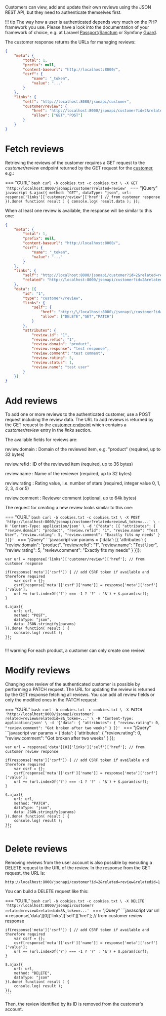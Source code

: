 Customers can view, add and update their own reviews using the JSON REST API, but they need to authenticate themselves first.

!!! tip
    The way how a user is authenticated depends very much on the PHP framework you use. Please have a look into the documentation of your framework of choice, e.g. at Laravel [Passport](https://laravel.com/docs/master/passport)/[Sanctum](https://laravel.com/docs/master/sanctum) or Symfony [Guard](https://symfony.com/doc/current/security/guard_authentication.html).

The customer response returns the URLs for managing reviews:

```json
{
    "meta": {
        "total": 1,
        "prefix": null,
        "content-baseurl": "http://localhost:8000/",
        "csrf": {
            "name": "_token",
            "value": "..."
        }
    },
    "links": {
        "self": "http://localhost:8080/jsonapi/customer",
        "customer/review": {
            "href": "http://localhost:8000/jsonapi/customer?id=2&related=review",
            "allow": ["GET","POST"]
        }
    }
}
```

# Fetch reviews

Retrieving the reviews of the customer requires a GET request to the *customer/review* endpoint returned by the GET request for the [customer](customer.md), e.g.:

=== "CURL"
    ```bash
    curl -b cookies.txt -c cookies.txt \
    -X GET 'http://localhost:8000/jsonapi/customer?related=review'
    ```
=== "jQuery"
    ```javascript
    $.ajax({
        method: "GET",
        dataType: "json",
        url: response['links']['customer/review']['href'] // from customer response
    }).done( function( result ) {
        console.log( result.data );
    });
    ```

When at least one review is available, the response will be similar to this one:

```json
{
    "meta": {
        "total": 1,
        "prefix": null,
        "content-baseurl": "http://localhost:8000/",
        "csrf": {
            "name": "_token",
            "value": "..."
        }
    },
    "links": {
        "self": "http://localhost:8000/jsonapi/customer?id=2&related=review",
        "related": "http://localhost:8000/jsonapi/customer?id=2&related=review"
    },
    "data": [{
        "id": "1",
        "type": "customer\/review",
        "links": {
            "self": {
                "href": "http:\/\/localhost:8000\/jsonapi\/customer?id=2&related=review&relatedid=1",
                "allow": ["DELETE","GET","PATCH"]
            }
        },
        "attributes": {
            "review.id": "1",
            "review.refid": "1",
            "review.domain": "product",
            "review.response": "test response",
            "review.comment": "test comment",
            "review.rating": 5,
            "review.status": 1,
            "review.name": "test user"
        }
    }]
}
```

# Add reviews

To add one or more reviews to the authenticated customer, use a POST request including the review data. The URL to add reviews is returned by the GET request to the [customer endpoint](customer.md) which contains a *customer/review* entry in the *links* section.

The available fields for reviews are:

review.domain
: Domain of the reviewed item, e.g. "product" (required, up to 32 bytes)

review.refid
: ID of the reviewed item (required, up to 36 bytes)

review.name
: Name of the reviewer (required, up to 32 bytes)

review.rating
: Rating value, i.e. number of stars (required, integer value 0, 1, 2, 3, 4 or 5)

review.comment
: Reviewer comment (optional, up to 64k bytes)

The request for creating a new review looks similar to this one:

=== "CURL"
    ```bash
    curl -b cookies.txt -c cookies.txt \
    -X POST 'http://localhost:8000/jsonapi/customer?related=review&_token=...' \
    -H 'Content-Type: application/json' \
    -d '{"data": [{
        "attributes": {
            "review.domain": "product",
            "review.refid": "1",
            "review.name": "Test User",
            "review.rating": 5,
            "review.comment": "Exactly fits my needs"
        }
    }]}'
    ```
=== "jQuery"
    ```javascript
    var params = {'data': [{
        'attributes': {
            "review.domain": "product",
            "review.refid": "1",
            "review.name": "Test User",
            "review.rating": 5,
            "review.comment": "Exactly fits my needs"
        }
    }]};

    var url = response['links']['customer/review']['href']; // from customer response

    if(response['meta']['csrf']) { // add CSRF token if available and therefore required
        var csrf = {};
        csrf[response['meta']['csrf']['name']] = response['meta']['csrf']['value'];
        url += (url.indexOf('?') === -1 ? '?' : '&') + $.param(csrf);
    }

    $.ajax({
        url: url,
        method: "POST",
        dataType: "json",
        data: JSON.stringify(params)
    }).done( function( result ) {
        console.log( result );
    });
    ```

!!! warning
    For each product, a customer can only create one review!

# Modify reviews

Changing one review of the authenticated customer is possible by performing a PATCH request. The URL for updating the review is returned by the GET response fetching all reviews. You can add all review fields or only the modified ones in the PATCH request:

=== "CURL"
    ```bash
    curl -b cookies.txt -c cookies.txt \
    -X PATCH 'http://localhost:8000/jsonapi/customer?related=review&relatedid=8&_token=...' \
    -H 'Content-Type: application/json' \
    -d '{"data": {
        "attributes": {
            "review.rating": 0,
            "review.comment": "Got broken after two weeks"
        }
    }}'
    ```
=== "jQuery"
    ```javascript
    var params = {'data': {
        'attributes': {
            "review.rating": 0,
            "review.comment": "Got broken after two weeks"
        }
    }};

    var url = response['data'][0]['links']['self']['href']; // from customer review response

    if(response['meta']['csrf']) { // add CSRF token if available and therefore required
        var csrf = {};
        csrf[response['meta']['csrf']['name']] = response['meta']['csrf']['value'];
        url += (url.indexOf('?') === -1 ? '?' : '&') + $.param(csrf);
    }

    $.ajax({
        url: url,
        method: "PATCH",
        dataType: "json",
        data: JSON.stringify(params)
    }).done( function( result ) {
        console.log( result );
    });
    ```

# Delete reviews

Removing reviews from the user account is also possible by executing a DELETE request to the URL of the review. In the response from the GET request, the URL is:

```
http://localhost:8000/jsonapi/customer?id=2&related=review&relatedid=1
```

You can build a DELETE request like this:

=== "CURL"
    ```bash
    curl -b cookies.txt -c cookies.txt \
    -X DELETE 'http://localhost:8000/jsonapi/customer?related=review&relatedid=8&_token=...'
    ```
=== "jQuery"
    ```javascript
    var url = response['data'][0]['links']['self']['href']; // from customer review response

    if(response['meta']['csrf']) { // add CSRF token if available and therefore required
        var csrf = {};
        csrf[response['meta']['csrf']['name']] = response['meta']['csrf']['value'];
        url += (url.indexOf('?') === -1 ? '?' : '&') + $.param(csrf);
    }

    $.ajax({
        url: url,
        method: "DELETE",
        dataType: "json"
    }).done( function( result ) {
        console.log( result );
    });
    ```

Then, the review identified by its ID is removed from the customer's account.
